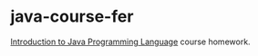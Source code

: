 # java-course-fer
[Introduction to Java Programming Language](https://www.fer.unizg.hr/en/course/itjpl) course homework.

